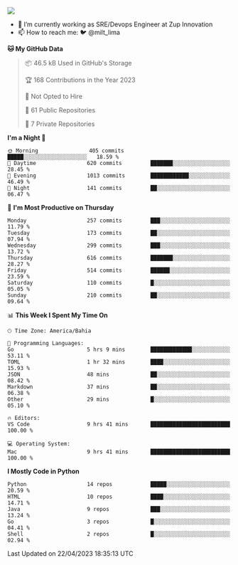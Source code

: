 ![](https://komarev.com/ghpvc/?username=miltlima&color=blue)
                 

- 🔭 I’m currently working as SRE/Devops Engineer at Zup Innovation
- 📫 How to reach me: 🐦 @milt_lima

<!--START_SECTION:waka-->
**🐱 My GitHub Data** 

> 📦 46.5 kB Used in GitHub's Storage 
 > 
> 🏆 168 Contributions in the Year 2023
 > 
> 🚫 Not Opted to Hire
 > 
> 📜 61 Public Repositories 
 > 
> 🔑 7 Private Repositories 
 > 
**I'm a Night 🦉** 

```text
🌞 Morning                405 commits         █████░░░░░░░░░░░░░░░░░░░░   18.59 % 
🌆 Daytime                620 commits         ███████░░░░░░░░░░░░░░░░░░   28.45 % 
🌃 Evening                1013 commits        ████████████░░░░░░░░░░░░░   46.49 % 
🌙 Night                  141 commits         ██░░░░░░░░░░░░░░░░░░░░░░░   06.47 % 
```
📅 **I'm Most Productive on Thursday** 

```text
Monday                   257 commits         ███░░░░░░░░░░░░░░░░░░░░░░   11.79 % 
Tuesday                  173 commits         ██░░░░░░░░░░░░░░░░░░░░░░░   07.94 % 
Wednesday                299 commits         ███░░░░░░░░░░░░░░░░░░░░░░   13.72 % 
Thursday                 616 commits         ███████░░░░░░░░░░░░░░░░░░   28.27 % 
Friday                   514 commits         ██████░░░░░░░░░░░░░░░░░░░   23.59 % 
Saturday                 110 commits         █░░░░░░░░░░░░░░░░░░░░░░░░   05.05 % 
Sunday                   210 commits         ██░░░░░░░░░░░░░░░░░░░░░░░   09.64 % 
```


📊 **This Week I Spent My Time On** 

```text
🕑︎ Time Zone: America/Bahia

💬 Programming Languages: 
Go                       5 hrs 9 mins        █████████████░░░░░░░░░░░░   53.11 % 
TOML                     1 hr 32 mins        ████░░░░░░░░░░░░░░░░░░░░░   15.93 % 
JSON                     48 mins             ██░░░░░░░░░░░░░░░░░░░░░░░   08.42 % 
Markdown                 37 mins             ██░░░░░░░░░░░░░░░░░░░░░░░   06.38 % 
Other                    29 mins             █░░░░░░░░░░░░░░░░░░░░░░░░   05.10 % 

🔥 Editors: 
VS Code                  9 hrs 41 mins       █████████████████████████   100.00 % 

💻 Operating System: 
Mac                      9 hrs 41 mins       █████████████████████████   100.00 % 
```

**I Mostly Code in Python** 

```text
Python                   14 repos            █████░░░░░░░░░░░░░░░░░░░░   20.59 % 
HTML                     10 repos            ████░░░░░░░░░░░░░░░░░░░░░   14.71 % 
Java                     9 repos             ███░░░░░░░░░░░░░░░░░░░░░░   13.24 % 
Go                       3 repos             █░░░░░░░░░░░░░░░░░░░░░░░░   04.41 % 
Shell                    2 repos             █░░░░░░░░░░░░░░░░░░░░░░░░   02.94 % 
```




 Last Updated on 22/04/2023 18:35:13 UTC
<!--END_SECTION:waka-->
